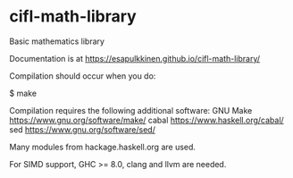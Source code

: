 # cifl-math-library
Basic mathematics library

Documentation is at https://esapulkkinen.github.io/cifl-math-library/

Compilation should occur when you do:

  $ make

Compilation requires the following additional software:
   GNU Make <https://www.gnu.org/software/make/>
   cabal <https://www.haskell.org/cabal/>
   sed <https://www.gnu.org/software/sed/>

Many modules from hackage.haskell.org are used.

For SIMD support, GHC >= 8.0, clang and llvm are needed.
